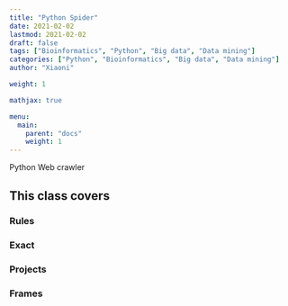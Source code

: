 ```yaml
---
title: "Python Spider"
date: 2021-02-02
lastmod: 2021-02-02
draft: false
tags: ["Bioinformatics", "Python", "Big data", "Data mining"]
categories: ["Python", "Bioinformatics", "Big data", "Data mining"]
author: "Xiaoni"

weight: 1

mathjax: true

menu:
  main:
    parent: "docs"
    weight: 1
---
```

 
Python Web crawler

<!--more-->

## This class covers

### Rules

### Exact

### Projects

### Frames

